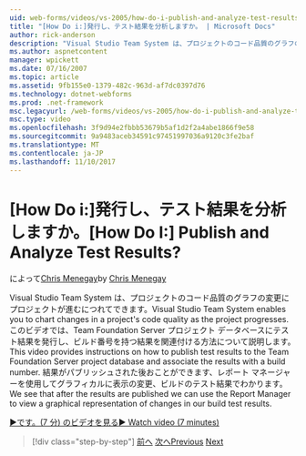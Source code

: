 ```yaml
---
uid: web-forms/videos/vs-2005/how-do-i-publish-and-analyze-test-results
title: "[How Do i:]発行し、テスト結果を分析しますか。 | Microsoft Docs"
author: rick-anderson
description: "Visual Studio Team System は、プロジェクトのコード品質のグラフの変更にプロジェクトが進むにつれてできます。 このビデオでは、publ. する方法の指示を提供."
ms.author: aspnetcontent
manager: wpickett
ms.date: 07/16/2007
ms.topic: article
ms.assetid: 9fb155e0-1379-482c-963d-af7dc0397d76
ms.technology: dotnet-webforms
ms.prod: .net-framework
msc.legacyurl: /web-forms/videos/vs-2005/how-do-i-publish-and-analyze-test-results
msc.type: video
ms.openlocfilehash: 3f9d94e2fbbb53679b5af1d2f2a4abe1866f9e58
ms.sourcegitcommit: 9a9483aceb34591c97451997036a9120c3fe2baf
ms.translationtype: MT
ms.contentlocale: ja-JP
ms.lasthandoff: 11/10/2017
---
```

<a name="how-do-i-publish-and-analyze-test-results"></a><span data-ttu-id="ad024-105">[How Do i:]発行し、テスト結果を分析しますか。</span><span class="sxs-lookup"><span data-stu-id="ad024-105">[How Do I:] Publish and Analyze Test Results?</span></span>
====================
<span data-ttu-id="ad024-106">によって[Chris Menegay](https://twitter.com/CMenegay)</span><span class="sxs-lookup"><span data-stu-id="ad024-106">by [Chris Menegay](https://twitter.com/CMenegay)</span></span>

<span data-ttu-id="ad024-107">Visual Studio Team System は、プロジェクトのコード品質のグラフの変更にプロジェクトが進むにつれてできます。</span><span class="sxs-lookup"><span data-stu-id="ad024-107">Visual Studio Team System enables you to chart changes in a project's code quality as the project progresses.</span></span> <span data-ttu-id="ad024-108">このビデオでは、Team Foundation Server プロジェクト データベースにテスト結果を発行し、ビルド番号を持つ結果を関連付ける方法について説明します。</span><span class="sxs-lookup"><span data-stu-id="ad024-108">This video provides instructions on how to publish test results to the Team Foundation Server project database and associate the results with a build number.</span></span> <span data-ttu-id="ad024-109">結果がパブリッシュされた後おことができます、レポート マネージャーを使用してグラフィカルに表示の変更、ビルドのテスト結果でわかります。</span><span class="sxs-lookup"><span data-stu-id="ad024-109">We see that after the results are published we can use the Report Manager to view a graphical representation of changes in our build test results.</span></span>

[<span data-ttu-id="ad024-110">&#9654;です。(7 分) のビデオを見る</span><span class="sxs-lookup"><span data-stu-id="ad024-110">&#9654; Watch video (7 minutes)</span></span>](https://channel9.msdn.com/Blogs/ASP-NET-Site-Videos/how-do-i-publish-and-analyze-test-results)

>[!div class="step-by-step"]
<span data-ttu-id="ad024-111">[前へ](how-do-i-use-generic-tests.md)
[次へ](how-do-i-discover-application-changes-prior-to-deployment.md)</span><span class="sxs-lookup"><span data-stu-id="ad024-111">[Previous](how-do-i-use-generic-tests.md)
[Next](how-do-i-discover-application-changes-prior-to-deployment.md)</span></span>
